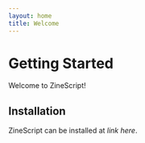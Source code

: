 ```yaml
---
layout: home
title: Welcome
---
```


# Getting Started

Welcome to ZineScript!

## Installation

ZineScript can be installed at *link here*.